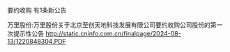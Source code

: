 要约收购 有1条新公告 

万里股份:万里股份关于北京至创天地科技发展有限公司要约收购公司股份的第一次提示性公告 http://static.cninfo.com.cn/finalpage/2024-08-13/1220848304.PDF 


